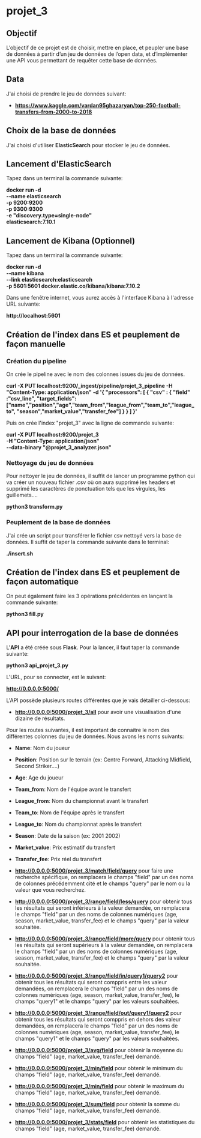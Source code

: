 # projet_3

## Objectif
L’objectif de ce projet est de choisir, mettre en place, et peupler une base de données à partir d’un jeu de données de l’open data, et d’implémenter une API vous permettant de requêter cette base de données.

## Data
J'ai choisi de prendre le jeu de données suivant:
- **https://www.kaggle.com/vardan95ghazaryan/top-250-football-transfers-from-2000-to-2018**

## Choix de la base de données
J'ai choisi d'utiliser **ElasticSearch** pour stocker le jeu de données.

## Lancement d'ElasticSearch
Tapez dans un terminal la commande suivante:

**docker run -d \
--name elasticsearch \
-p 9200:9200 \
-p 9300:9300 \
-e "discovery.type=single-node" \
elasticsearch:7.10.1**

## Lancement de Kibana (Optionnel)
Tapez dans un terminal la commande suivante:

**docker run -d \
        --name kibana \
        --link elasticsearch:elasticsearch \
        -p 5601:5601 docker.elastic.co/kibana/kibana:7.10.2**
        
Dans une fenêtre internet, vous aurez accès à l'interface Kibana à l'adresse URL suivante:

**http://localhost:5601**

## Création de l'index dans ES et peuplement de façon manuelle
### Création du pipeline
On crée le pipeline avec le nom des colonnes issues du jeu de données.

**curl -X PUT localhost:9200/_ingest/pipeline/projet_3_pipeline -H "Content-Type: application/json" -d '{
"processors": [
    {
      "csv" : {
      "field" :"csv_line",
      "target_fields":["name","position","age","team_from","league_from","team_to","league_to",
      "season","market_value","transfer_fee"]
      }
    }
  ]
 }'**
 
Puis on crée l'index "projet_3" avec la ligne de commande suivante:

**curl -X PUT localhost:9200/projet_3 \
-H "Content-Type: application/json" \
--data-binary "@projet_3_analyzer.json"**

### Nettoyage du jeu de données
Pour nettoyer le jeu de données, il suffit de lancer un programme python qui va créer un nouveau fichier .csv où on aura supprimé les headers et supprimé les caractères de ponctuation tels que les virgules, les guillemets....

**python3 transform.py**

### Peuplement de la base de données
J'ai crée un script pour transférer le fichier csv nettoyé vers la base de données.
Il suffit de taper la commande suivante dans le terminal:

**./insert.sh**

## Création de l'index dans ES et peuplement de façon automatique
On peut également faire les 3 opérations précédentes en lançant la commande suivante:

**python3 fill.py**

## API pour interrogation de la base de données
L'**API** a été créée sous **Flask**.
Pour la lancer, il faut taper la commande suivante:

**python3 api_projet_3.py**

L'URL, pour se connecter, est le suivant:

**http://0.0.0.0:5000/**

L'API possède plusieurs routes différentes que je vais détailler ci-dessous:
- **http://0.0.0.0:5000/projet_3/all** pour avoir une visualisation d'une dizaine de résultats.

Pour les routes suivantes, il est important de connaitre le nom des différentes colonnes du jeu de données.
Nous avons les noms suivants:

- **Name**: Nom du joueur
- **Position**: Position sur le terrain (ex: Centre Forward, Attacking Midfield, Second Striker....)
- **Age**: Age du joueur
- **Team_from**: Nom de l'équipe avant le transfert
- **League_from**: Nom du championnat avant le transfert
- **Team_to**: Nom de l'équipe après le transfert
- **League_to**: Nom du championnat après le transfert
- **Season**: Date de la saison (ex: 2001 2002)
- **Market_value**: Prix estimatif du transfert
- **Transfer_fee**: Prix réel du transfert

- **http://0.0.0.0:5000/projet_3/match/field/query** pour faire une recherche spécifique, on remplacera le champs "field" par un des noms de colonnes précédemment cité et le champs "query" par le nom ou la valeur que vous recherchez.

- **http://0.0.0.0:5000/projet_3/range/field/less/query** pour obtenir tous les résultats qui seront inférieurs à la valeur demandée, on remplacera le champs "field" par un des noms de colonnes numériques (age, season, market_value, transfer_fee) et le champs "query" par la valeur souhaitée.

- **http://0.0.0.0:5000/projet_3/range/field/more/query** pour obtenir tous les résultats qui seront supérieurs à la valeur demandée, on remplacera le champs "field" par un des noms de colonnes numériques (age, season, market_value, transfer_fee) et le champs "query" par la valeur souhaitée.

- **http://0.0.0.0:5000/projet_3/range/field/in/query1/query2** pour obtenir tous les résultats qui seront comppris entre les valeur demandées, on remplacera le champs "field" par un des noms de colonnes numériques (age, season, market_value, transfer_fee), le champs "query1" et le champs "query" par les valeurs souhaitées.

- **http://0.0.0.0:5000/projet_3/range/field/out/query1/query2** pour obtenir tous les résultats qui seront comppris en dehors des valeur demandées, on remplacera le champs "field" par un des noms de colonnes numériques (age, season, market_value, transfer_fee), le champs "query1" et le champs "query" par les valeurs souhaitées.

- **http://0.0.0.0:5000/projet_3/avg/field** pour obtenir la moyenne du champs "field" (age, market_value, transfer_fee) demandé.

- **http://0.0.0.0:5000/projet_3/min/field** pour obtenir le minimum du champs "field" (age, market_value, transfer_fee) demandé.

- **http://0.0.0.0:5000/projet_3/min/field** pour obtenir le maximum du champs "field" (age, market_value, transfer_fee) demandé.

- **http://0.0.0.0:5000/projet_3/sum/field** pour obtenir la somme du champs "field" (age, market_value, transfer_fee) demandé.

- **http://0.0.0.0:5000/projet_3/stats/field** pour obtenir les statistiques du champs "field" (age, market_value, transfer_fee) demandé.

